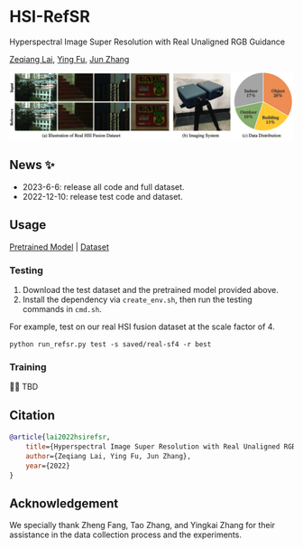 # HSI-RefSR

Hyperspectral Image Super Resolution with Real Unaligned RGB Guidance

[Zeqiang Lai](https://zeqiang-lai.github.io/), [Ying Fu](https://ying-fu.github.io/), [Jun Zhang](https://ysg.ckcest.cn/html/details/3911/index.html)


<img src="asset/dataset.png" width="700px"/>

## News :sparkles:

- 2023-6-6: release all code and full dataset.
- 2022-12-10: release test code and dataset.

## Usage

[Pretrained Model](https://1drv.ms/u/s!AuS3o7sEiuJnmGzI1puJNkC_WGVE?e=MblcI2)
| [Dataset](https://huggingface.co/datasets/aaronb/HSI-RefSR)

### Testing

1. Download the test dataset and the pretrained model provided above.
2. Install the dependency via `create_env.sh`, then run the testing commands in `cmd.sh`.

For example, test on our real HSI fusion dataset at the scale factor of 4.

```shell
python run_refsr.py test -s saved/real-sf4 -r best
```

### Training

🏃‍♂️ TBD

## Citation

```bibtex
@article{lai2022hsirefsr,
    title={Hyperspectral Image Super Resolution with Real Unaligned RGB Guidance},
    author={Zeqiang Lai, Ying Fu, Jun Zhang},
    year={2022}
}
```

## Acknowledgement

We specially thank Zheng Fang, Tao Zhang, and Yingkai Zhang for their assistance in the data collection process and the experiments.
